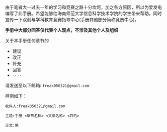 由于笔者大一过去一年的学习和竞赛之路十分坎坷，加之各方原因，所以为爱发电编写了此手册。希望能够给海南师范大学信息科学技术学院的学生带来帮助。同时宣传一下双创与学科教育竞赛指导中心(手册其他部分简称竞赛中心)。

__手册中大部分回答仅代表个人观点，不涉及其他个人及组织__

关于本手册任何章节的
- 建议
- 改正
- 补充
- 回答
- · · · · 

请发送至以下邮箱: ```freak050321@gmail.com```

样例如下：
```
收件人:freak050321@gmail.com

主题:手册 <章节名称> <文章名称> <目的>

正文:略
```
